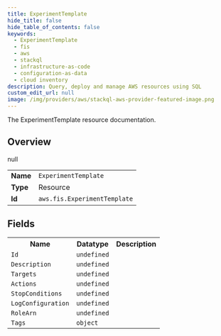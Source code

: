 ```yaml
---
title: ExperimentTemplate
hide_title: false
hide_table_of_contents: false
keywords:
  - ExperimentTemplate
  - fis
  - aws
  - stackql
  - infrastructure-as-code
  - configuration-as-data
  - cloud inventory
description: Query, deploy and manage AWS resources using SQL
custom_edit_url: null
image: /img/providers/aws/stackql-aws-provider-featured-image.png
---
```

The ExperimentTemplate resource documentation.

## Overview
<table><tbody>
<tr><td><b>Name</b></td><td><code>ExperimentTemplate</code></td></tr>
<tr><td><b>Type</b></td><td>Resource</td></tr>
null
<tr><td><b>Id</b></td><td><code>aws.fis.ExperimentTemplate</code></td></tr>
</tbody></table>

## Fields
<table><tbody>
<tr><th>Name</th><th>Datatype</th><th>Description</th></tr>
<tr><td><code>Id</code></td><td><code>undefined</code></td><td></td></tr><tr><td><code>Description</code></td><td><code>undefined</code></td><td></td></tr><tr><td><code>Targets</code></td><td><code>undefined</code></td><td></td></tr><tr><td><code>Actions</code></td><td><code>undefined</code></td><td></td></tr><tr><td><code>StopConditions</code></td><td><code>undefined</code></td><td></td></tr><tr><td><code>LogConfiguration</code></td><td><code>undefined</code></td><td></td></tr><tr><td><code>RoleArn</code></td><td><code>undefined</code></td><td></td></tr><tr><td><code>Tags</code></td><td><code>object</code></td><td></td></tr>
</tbody></table>